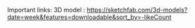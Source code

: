 Important links: 
3D model : https://sketchfab.com/3d-models?date=week&features=downloadable&sort_by=-likeCount
